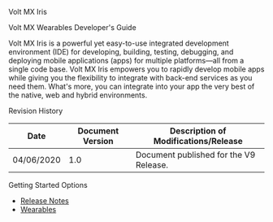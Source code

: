                     

Volt MX  Iris

Volt MX  Wearables Developer's Guide

Volt MX  Iris is a powerful yet easy-to-use integrated development environment (IDE) for developing, building, testing, debugging, and deploying mobile applications (apps) for multiple platforms—all from a single code base. Volt MX Iris empowers you to rapidly develop mobile apps while giving you the flexibility to integrate with back-end services as you need them. What's more, you can integrate into your app the very best of the native, web and hybrid environments.

Revision History

  
| **Date** | **Document Version** | **Description of Modifications/Release** |
| --- | --- | --- |
| 04/06/2020 | 1.0 | Document published for the V9 Release. |

Getting Started Options

*   [Release Notes](../../../VMX_release_notes.md)
*   [Wearables](wearable.md)

